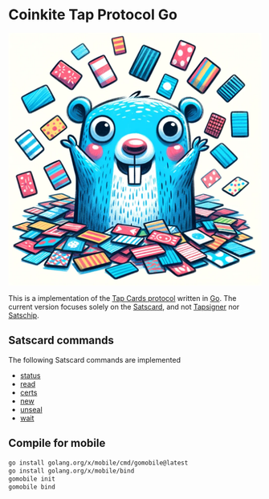 # Coinkite Tap Protocol Go

![Gopher](gopher.png)

This is a implementation of the [Tap Cards protocol](https://dev.coinkite.cards/docs/protocol.html) written in [Go](https://go.dev). The current version focuses solely on the [Satscard](https://satscard.com), and not [Tapsigner](https://tapsigner.com) nor [Satschip](https://satschip.com).

## Satscard commands

The following Satscard commands are implemented

* [status](https://dev.coinkite.cards/docs/protocol.html#status)
* [read](https://dev.coinkite.cards/docs/protocol.html#read)
* [certs](https://dev.coinkite.cards/docs/protocol.html#certs)
* [new](https://dev.coinkite.cards/docs/protocol.html#new)
* [unseal](https://dev.coinkite.cards/docs/protocol.html#unseal)
* [wait](https://dev.coinkite.cards/docs/protocol.html#wait)

## Compile for mobile

```shell
go install golang.org/x/mobile/cmd/gomobile@latest
go install golang.org/x/mobile/bind
gomobile init
gomobile bind
```
